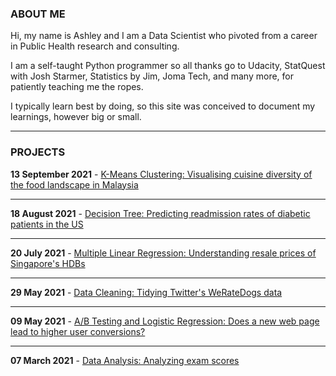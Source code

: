 ### ABOUT ME

Hi, my name is Ashley and I am a Data Scientist who pivoted from a career in Public Health research and consulting. 

I am a self-taught Python programmer so all thanks go to Udacity, StatQuest with Josh Starmer, Statistics by Jim, Joma Tech, and many more, for patiently teaching me the ropes. 

I typically learn best by doing, so this site was conceived to document my learnings, however big or small. 

---

### PROJECTS

<b>13 September 2021</b> - [K-Means Clustering: Visualising cuisine diversity of the food landscape in Malaysia](/html/entry14.html)

---

<b>18 August 2021</b> - [Decision Tree: Predicting readmission rates of diabetic patients in the US](/html/entry13.html)

---

<b>20 July 2021</b> - [Multiple Linear Regression: Understanding resale prices of Singapore's HDBs](/html/entry12.html)

---

<b>29 May 2021</b> - [Data Cleaning: Tidying Twitter's WeRateDogs data](/html/entry11.html)

---

<b>09 May 2021</b> - [A/B Testing and Logistic Regression: Does a new web page lead to higher user conversions?](/html/entry10.html)

---

<b>07 March 2021</b> - [Data Analysis: Analyzing exam scores](/html/entry7.html)

